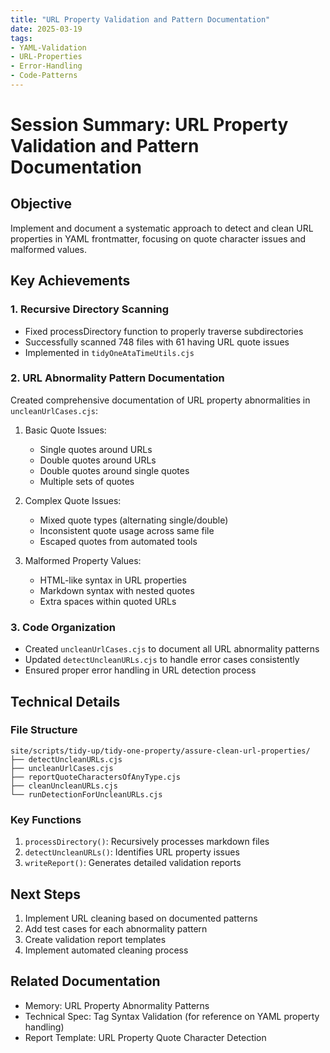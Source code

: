 ```yaml
---
title: "URL Property Validation and Pattern Documentation"
date: 2025-03-19
tags:
- YAML-Validation
- URL-Properties
- Error-Handling
- Code-Patterns
---
```


# Session Summary: URL Property Validation and Pattern Documentation

## Objective
Implement and document a systematic approach to detect and clean URL properties in YAML frontmatter, focusing on quote character issues and malformed values.

## Key Achievements

### 1. Recursive Directory Scanning
- Fixed processDirectory function to properly traverse subdirectories
- Successfully scanned 748 files with 61 having URL quote issues
- Implemented in `tidyOneAtaTimeUtils.cjs`

### 2. URL Abnormality Pattern Documentation
Created comprehensive documentation of URL property abnormalities in `uncleanUrlCases.cjs`:

1. Basic Quote Issues:
   - Single quotes around URLs
   - Double quotes around URLs
   - Double quotes around single quotes
   - Multiple sets of quotes

2. Complex Quote Issues:
   - Mixed quote types (alternating single/double)
   - Inconsistent quote usage across same file
   - Escaped quotes from automated tools

3. Malformed Property Values:
   - HTML-like syntax in URL properties
   - Markdown syntax with nested quotes
   - Extra spaces within quoted URLs

### 3. Code Organization
- Created `uncleanUrlCases.cjs` to document all URL abnormality patterns
- Updated `detectUncleanURLs.cjs` to handle error cases consistently
- Ensured proper error handling in URL detection process

## Technical Details

### File Structure
```
site/scripts/tidy-up/tidy-one-property/assure-clean-url-properties/
├── detectUncleanURLs.cjs
├── uncleanUrlCases.cjs
├── reportQuoteCharactersOfAnyType.cjs
├── cleanUncleanURLs.cjs
└── runDetectionForUncleanURLs.cjs
```

### Key Functions
1. `processDirectory()`: Recursively processes markdown files
2. `detectUncleanURLs()`: Identifies URL property issues
3. `writeReport()`: Generates detailed validation reports

## Next Steps
1. Implement URL cleaning based on documented patterns
2. Add test cases for each abnormality pattern
3. Create validation report templates
4. Implement automated cleaning process

## Related Documentation
- Memory: URL Property Abnormality Patterns
- Technical Spec: Tag Syntax Validation (for reference on YAML property handling)
- Report Template: URL Property Quote Character Detection
